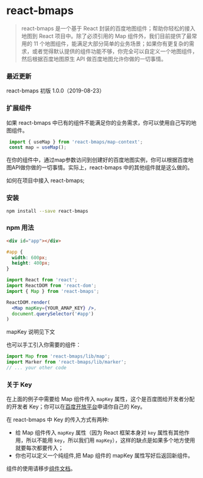 # react-bmaps


> react-bmaps 是一个基于 React 封装的百度地图组件；帮助你轻松的接入地图到 React 项目中。除了必须引用的 Map 组件外，我们目前提供了最常用的 11 个地图组件，能满足大部分简单的业务场景；如果你有更复杂的需求，或者觉得默认提供的组件功能不够，你完全可以自定义一个地图组件，然后根据百度地图原生 API 做百度地图允许你做的一切事情。

### 最近更新

react-bmaps 初版 1.0.0（2019-08-23）


### 扩展组件

如果 react-bmaps 中已有的组件不能满足你的业务需求，你可以使用自己写的地图组件。
```jsx
 import { useMap } from 'react-bmaps/map-context';
 const map = useMap();
```

在你的组件中，通过map参数访问到创建好的百度地图实例，你可以根据百度地图API做你做的一切事情。实际上，react-bmaps 中的其他组件就是这么做的。


如何在项目中接入 react-bmaps;

### 安装
```sh
npm install --save react-bmaps
```

### npm 用法

```html
<div id="app"></div>
```

```css
#app {
  width: 600px;
  height: 400px;
}
```

```jsx
import React from 'react';
import ReactDOM from 'react-dom';
import { Map } from 'react-bmaps';

ReactDOM.render(
  <Map mapKey={YOUR_AMAP_KEY} />,
  document.querySelector('#app')
)
```

mapKey 说明见下文

也可以手工引入你需要的组件：

 ```jsx   
import Map from 'react-bmaps/lib/map';
import Marker from 'react-bmaps/lib/marker';
// ... your other code
 ```


### 关于 Key

在上面的例子中需要给 Map 组件传入 `mapKey` 属性，这个是百度图给开发者分配的开发者 Key；你可以在[百度开放平台](http://lbsyun.baidu.com/index.php?title=jspopular3.0/guide/getkey)申请你自己的 Key。

在 react-bmaps 中 Key 的传入方式有两种:

+ 给 Map 组件传入 `mapKey` 属性（因为 React 框架本身对 `key` 属性有其他作用，所以不能用 `key`，所以我们用 `mapKey`），这样的缺点是如果多个地方使用就要每次都要传入；
+ 你也可以定义一个纯组件,把 Map 组件的 mapKey 属性写好后返回新组件。

组件的使用请移步[组件文档](http://react-baidu-map.surge.sh/)。




